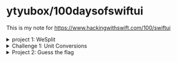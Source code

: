 #  ytyubox/100daysofswiftui

This is my note for https://www.hackingwithswift.com/100/swiftui
<details><summary>project 1: WeSplit</summary>
<p>

Learned: 
1. two way binding
2. style by `PickStyle`

Confused: 
1. How to dismiss keyboard?

![](project%201%20wesplit/WeSplit/WeSplit.gif)



</p>
</details>
 
 <details><summary>Challenge 1: Unit Conversions  </summary>
 <p>
 
 Learned: 
 1. Knowledge in Foundation, `Measurement`, `MeasurementFormatter`
 2. Conputed `View`
 
 Confused: 
 1. Mesurement's unit string locale for tempture, will be `degree Celsius`, not `Celsius`?
 
 ![](/Challenge1UnitConversions/UnitConversions.gif)
 
 </p>
 </details>

<details><summary>Project 2: Guess the flag</summary>
<p>

Learned: 
Confused: 
1. Text in Stack, and it's frame is always try to fit smallest


</p>
</details>
